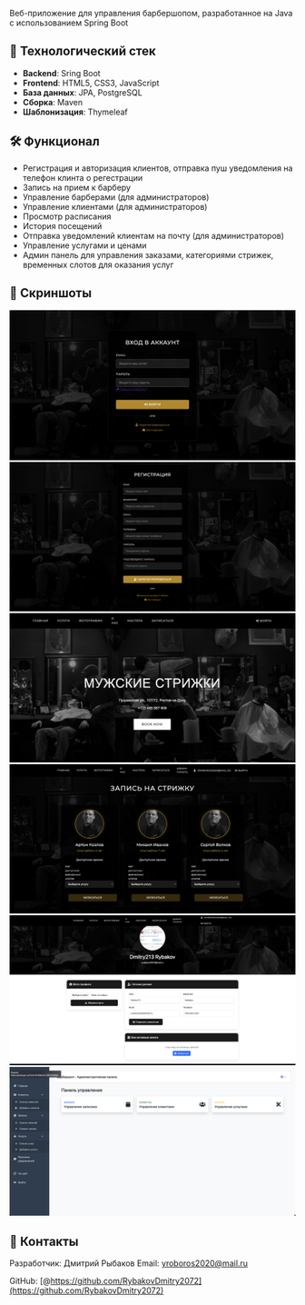Веб-приложение для управления барбершопом, разработанное на Java с использованием Spring Boot

## 🚀 Технологический стек

- **Backend**: Sring Boot
- **Frontend**: HTML5, CSS3, JavaScript
- **База данных**: JPA, PostgreSQL
- **Сборка**: Maven
- **Шаблонизация**: Thymeleaf

## 🛠 Функционал
- Регистрация и авторизация клиентов, отправка пуш уведомления на телефон клинта о регестрации
- Запись на прием к барберу
- Управление барберами (для администраторов)
- Управление клиентами (для администраторов)
- Просмотр расписания
- История посещений
- Отправка уведомлений клиентам на почту (для администраторов)
- Управление услугами и ценами
- Админ панель для управления заказами, категориями стрижек, временных слотов для оказания услуг


## 📸 Скриншоты
![Главная страница](screenshots/login.png)
![Главная страница](screenshots/register.png)
![Главная страница](screenshots/index.png)
![Главная страница](screenshots/appointment.png)
![Главная страница](screenshots/profile.png)
![Главная страница](screenshots/admin.png)


## 🤝 Контакты

Разработчик: Дмитрий Рыбаков
Email: yroboros2020@mail.ru

GitHub: [@https://github.com/RybakovDmitry2072](https://github.com/RybakovDmitry2072)